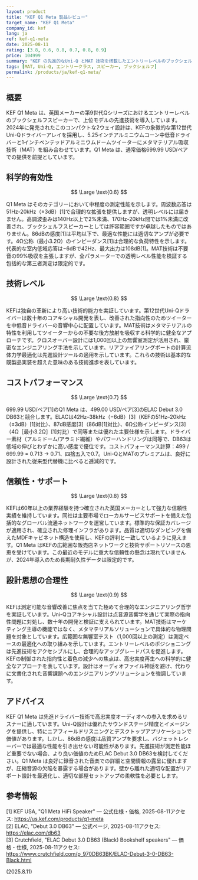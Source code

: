 ```yaml
---
layout: product
title: "KEF Q1 Meta 製品レビュー"
target_name: "KEF Q1 Meta"
company_id: kef
lang: ja
ref: kef-q1-meta
date: 2025-08-11
rating: [3.8, 0.6, 0.8, 0.7, 0.8, 0.9]
price: 104999
summary: "KEF の先進的なUni-Q とMAT 技術を搭載したエントリーレベルのブックシェルフスピーカー"
tags: [MAT, Uni-Q, エントリークラス, スピーカー, ブックシェルフ]
permalink: /products/ja/kef-q1-meta/
---
```

## 概要

KEF Q1 Meta は、英国メーカーの第9世代Qシリーズにおけるエントリーレベルのブックシェルフスピーカーで、上位モデルの先進技術を導入しています。2024年に発売されたこのコンパクトな2ウェイ設計は、KEFの象徴的な第12世代Uni-Qドライバーアレイを採用し、5.25インチアルミニウムコーン中低音ドライバーと1インチベンテッドアルミニウムドームツイーターにメタマテリアル吸収技術（MAT）を組み合わせています。Q1 Meta は、通常価格699.99 USD/ペアでの提供を前提としています。

## 科学的有効性

$$ \Large \text{0.6} $$

Q1 Meta はそのカテゴリーにおいて中程度の測定性能を示します。周波数応答は51Hz-20kHz（±3dB）[1]で合理的な拡張を提供しますが、透明レベルには届きません。高調波歪みは140Hz以上で2%未満、170Hz-20kHz間では1%未満に改善され、ブックシェルフスピーカーとしては許容範囲ですが卓越したものではありません。86dBの感度[1]は平均以下で、最適な性能には適切なアンプが必要です。4Ω公称（最小3.2Ω）のインピーダンス[1]は合理的な負荷特性を示します。代表的な室内低域応答は−6dBで42Hz、最大出力は108dB[1]。MAT技術は不要音の99%吸収を主張しますが、全パラメーターでの透明レベル性能を検証する包括的な第三者測定は限定的です。

## 技術レベル

$$ \Large \text{0.8} $$

KEFは独自の革新により高い技術的能力を実証しています。第12世代Uni-Qドライバーは数十年のコアキシャル開発を表し、改善された指向性のためツイーターを中低音ドライバーの音響中心に配置しています。MAT技術はメタマテリアルの特性を利用してツイーターからの不要な後方放射を吸収する科学的に健全なアプローチです。クロスオーバー設計には1,000回以上の無響室測定が活用され、厳密なエンジニアリング手法を示しています。リアファイアリングポートの計算流体力学最適化は先進設計ツールの適用を示しています。これらの技術は基本的な既製品実装を超えた意味のある技術進歩を表しています。

## コストパフォーマンス

$$ \Large \text{0.7} $$

699.99 USD/ペア[1]のQ1 Meta は、499.00 USD/ペア[3]のELAC Debut 3.0 DB63と競合します。ELACは42Hz–38kHz（−6dB）[3]（KEFの51Hz–20kHz（±3dB）[1]対比）、87dB感度[3]（86dB[1]対比）、6Ω公称インピーダンス[3]（4Ω［最小3.2Ω］[1]対比）で同等または優れた主要仕様を示します。ドライバー素材（アルミドーム/アラミド繊維）やパワーハンドリングは同等で、DB63は低域の伸びとわずかに高い感度で優位です。コストパフォーマンス計算：499 / 699.99 = 0.713 → 0.71、四捨五入で0.7。Uni-QとMATのプレミアムは、良好に設計された従来型代替機に比べると逓減的です。

## 信頼性・サポート

$$ \Large \text{0.8} $$

KEFは60年以上の業界経験を持つ確立された英国メーカーとして強力な信頼性実績を維持しています。同社は主要市場でローカルサービスサポートを備えた包括的なグローバル流通ネットワークを運営しています。標準的な保証カバレージが適用され、確立された修理インフラがあります。品質は適切なダンピングを備えたMDFキャビネット構造を使用し、KEFの評判と一致しているように見えます。Q1 Meta はKEFの広範囲な販売店ネットワークと技術サポートリソースの恩恵を受けています。この最近のモデルに重大な信頼性の懸念は現れていませんが、2024年導入のため長期耐久性データは限定的です。

## 設計思想の合理性

$$ \Large \text{0.9} $$

KEFは測定可能な音響改善に焦点を当てた極めて合理的なエンジニアリング哲学を実証しています。Uni-Qコアキシャル設計は点音源音響学を通じて実際の指向性問題に対処し、数十年の開発と検証に支えられています。MAT技術はマーケティング主導の機能ではなく、メタマテリアルソリューションで具体的な物理問題を対象としています。広範囲な無響室テスト（1,000回以上の測定）は測定ベースの最適化への取り組みを示しています。エントリーレベルのポジショニングは先進技術をアクセシブルにし、合理的なアップグレードパスを促進します。KEFの制御された指向性と着色の減少への焦点は、高忠実度再生への科学的に健全なアプローチを表しています。設計はオーディオファイル神話を避け、代わりに文書化された音響課題へのエンジニアリングソリューションを強調しています。

## アドバイス

KEF Q1 Meta は先進ドライバー技術で高忠実度オーディオへの参入を求めるリスナーに適しています。Uni-Q設計は優れたサウンドステージ精度とイメージングを提供し、特にニアフィールドリスニングとデスクトップアプリケーションで価値があります。しかし、86dBの感度は品質アンプを要求し、バジェットレシーバーでは最適な性能を引き出せない可能性があります。先進技術が測定性能ほど重要でない場合、より良い価値のためELAC Debut 3.0 DB63を検討してください。Q1 Meta は良好に録音された音楽での詳細と空間情報の露呈に優れますが、圧縮音源の欠陥を暴露する場合があります。壁から離れた適切な配置がリアポート設計を最適化し、適切な部屋セットアップの柔軟性を必要とします。

## 参考情報

[1] KEF USA, "Q1 Meta HiFi Speaker" — 公式仕様・価格, 2025-08-11アクセス: https://us.kef.com/products/q1-meta  
[2] ELAC, "Debut 3.0 DB63" — 公式ページ, 2025-08-11アクセス: https://elac.com/db63  
[3] Crutchfield, "ELAC Debut 3.0 DB63 (Black) Bookshelf speakers" — 価格・仕様, 2025-08-11アクセス: https://www.crutchfield.com/p_970DB63BK/ELAC-Debut-3-0-DB63-Black.html

(2025.8.11)